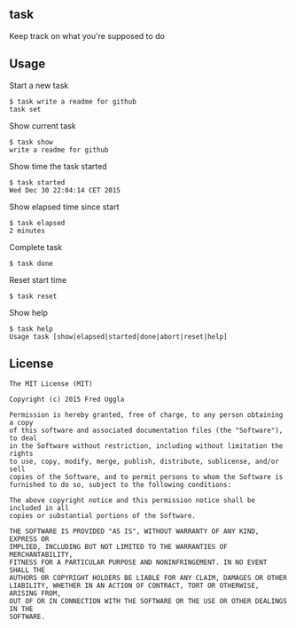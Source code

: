 ## task
Keep track on what you're supposed to do

## Usage
Start a new task 

    $ task write a readme for github
    task set

Show current task

    $ task show
    write a readme for github

Show time the task started

    $ task started
    Wed Dec 30 22:04:14 CET 2015
    
Show elapsed time since start

    $ task elapsed
    2 minutes
    
Complete task

    $ task done
    
Reset start time

    $ task reset
    
Show help

    $ task help
    Usage task [show|elapsed|started|done|abort|reset|help]

## License
    The MIT License (MIT)
    
    Copyright (c) 2015 Fred Uggla
    
    Permission is hereby granted, free of charge, to any person obtaining a copy
    of this software and associated documentation files (the "Software"), to deal
    in the Software without restriction, including without limitation the rights
    to use, copy, modify, merge, publish, distribute, sublicense, and/or sell
    copies of the Software, and to permit persons to whom the Software is
    furnished to do so, subject to the following conditions:
    
    The above copyright notice and this permission notice shall be included in all
    copies or substantial portions of the Software.
    
    THE SOFTWARE IS PROVIDED "AS IS", WITHOUT WARRANTY OF ANY KIND, EXPRESS OR
    IMPLIED, INCLUDING BUT NOT LIMITED TO THE WARRANTIES OF MERCHANTABILITY,
    FITNESS FOR A PARTICULAR PURPOSE AND NONINFRINGEMENT. IN NO EVENT SHALL THE
    AUTHORS OR COPYRIGHT HOLDERS BE LIABLE FOR ANY CLAIM, DAMAGES OR OTHER
    LIABILITY, WHETHER IN AN ACTION OF CONTRACT, TORT OR OTHERWISE, ARISING FROM,
    OUT OF OR IN CONNECTION WITH THE SOFTWARE OR THE USE OR OTHER DEALINGS IN THE
    SOFTWARE.

